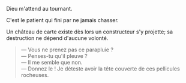 Dieu m'attend au tournant.

C'est le patient qui fini par ne jamais chasser.

Un château de carte existe dès lors un constructeur s'y projette; sa destruction ne dépend d'aucune volonté.

> — Vous ne prenez pas ce parapluie ?  
> — Penses-tu qu'il pleuve ?  
> — Il me semble que non.  
> — Donnez le ! Je déteste avoir la tête couverte de ces pellicules rocheuses.
